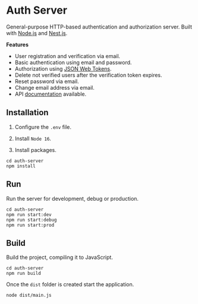 # Auth Server

General-purpose HTTP-based authentication and authorization server. Built with [Node.js](https://nodejs.org/) and [Nest.js](https://nestjs.com/).

**Features**
- User registration and verification via email.
- Basic authentication using email and password.
- Authorization using [JSON Web Tokens](https://jwt.io/).
- Delete not verified users after the verification token expires.
- Reset password via email.
- Change email address via email.
- API [documentation](https://adcimon.github.io/auth-server/api/) available.

## Installation

1. Configure the `.env` file.

2. Install `Node 16`.

3. Install packages.
```
cd auth-server
npm install
```

## Run

Run the server for development, debug or production.
```
cd auth-server
npm run start:dev
npm run start:debug
npm run start:prod
```

## Build

Build the project, compiling it to JavaScript.
```
cd auth-server
npm run build
```

Once the `dist` folder is created start the application.
```
node dist/main.js
```
